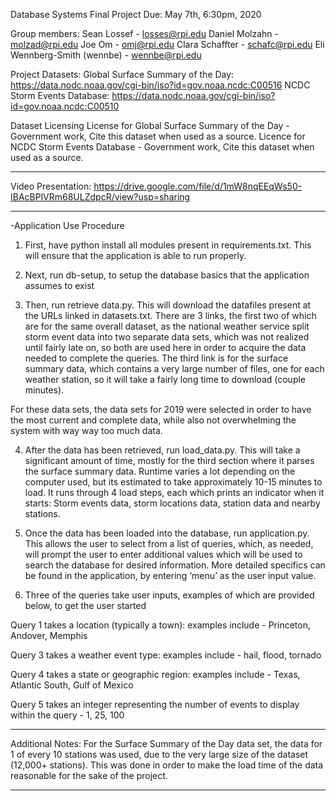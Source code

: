 Database Systems Final Project
Due: May 7th, 6:30pm, 2020

Group members:
Sean Lossef - losses@rpi.edu
Daniel Molzahn - molzad@rpi.edu
Joe Om - omj@rpi.edu
Clara Schaffter - schafc@rpi.edu
Eli Wennberg-Smith (wennbe) - wennbe@rpi.edu

Project Datasets:
Global Surface Summary of the Day: https://data.nodc.noaa.gov/cgi-bin/iso?id=gov.noaa.ncdc:C00516
NCDC Storm Events Database: https://data.nodc.noaa.gov/cgi-bin/iso?id=gov.noaa.ncdc:C00510

Dataset Licensing
License for Global Surface Summary of the Day - Government work, Cite this dataset when used as a source.
Licence for NCDC Storm Events Database - Government work, Cite this dataset when used as a source.

_____
Video Presentation: https://drive.google.com/file/d/1mW8nqEEqWs50-IBAcBPlVRm68ULZdpcR/view?usp=sharing
_____

-Application Use Procedure

1. First, have python install all modules present in requirements.txt. This will ensure that the application is able to run properly.

2. Next, run db-setup, to setup the database basics that the application assumes to exist

3. Then, run retrieve data.py. This will download the datafiles present at the URLs linked in datasets.txt. There are 3 links, the first two of which are for the same overall dataset, as the national weather service split storm event data into two separate data sets, which was not realized until fairly late on, so both are used here in order to acquire the data needed to complete the queries. The third link is for the surface summary data, which contains a very large number of files, one for each weather station, so it will take a fairly long time to download (couple minutes).

For these data sets, the data sets for 2019 were selected in order to have the most current and complete data, while also not overwhelming the system with way way too much data.

4. After the data has been retrieved, run load_data.py. This will take a significant amount of time, mostly for the third section where it parses the surface summary data. Runtime varies a lot depending on the computer used, but its estimated to take approximately 10-15 minutes to load. It runs through 4 load steps, each which prints an indicator when it starts: Storm events data, storm locations data, station data and nearby stations.

5. Once the data has been loaded into the database, run application.py. This allows the user to select from a list of queries, which, as needed, will prompt the user to enter additional values which will be used to search the database for desired information. More detailed specifics can be found in the application, by entering ‘menu’ as the user input value.

6. Three of the queries take user inputs, examples of which are provided below, to get the user started

Query 1 takes a location (typically a town): examples include - Princeton, Andover, Memphis

Query 3 takes a weather event type: examples include - hail, flood, tornado

Query 4 takes a state or geographic region: examples include - Texas, Atlantic South, Gulf of Mexico

Query 5 takes an integer representing the number of events to display within the query - 1, 25, 100
_____
Additional Notes: For the Surface Summary of the Day data set, the data for 1 of every 10 stations was used, due to the very large size of the dataset (12,000+ stations). This was done in order to make the load time of the data reasonable for the sake of the project.
_____
